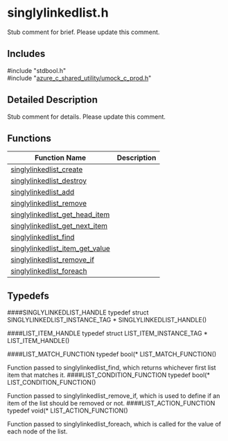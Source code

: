 # singlylinkedlist.h 

Stub comment for brief. Please update this comment.

## Includes

\#include "stdbool.h"  
\#include "[azure_c_shared_utility/umock_c_prod.h](iot-c-ref-umock-c-prod-h.md)"  

## Detailed Description

Stub comment for details. Please update this comment.

## Functions

Function Name                  | Description                                
--------------------------------|---------------------------------------------
[singlylinkedlist_create](./iot-c-ref-singlylinkedlist-h/singlylinkedlist-create.md)            | 
[singlylinkedlist_destroy](./iot-c-ref-singlylinkedlist-h/singlylinkedlist-destroy.md)            | 
[singlylinkedlist_add](./iot-c-ref-singlylinkedlist-h/singlylinkedlist-add.md)            | 
[singlylinkedlist_remove](./iot-c-ref-singlylinkedlist-h/singlylinkedlist-remove.md)            | 
[singlylinkedlist_get_head_item](./iot-c-ref-singlylinkedlist-h/singlylinkedlist-get-head-item.md)            | 
[singlylinkedlist_get_next_item](./iot-c-ref-singlylinkedlist-h/singlylinkedlist-get-next-item.md)            | 
[singlylinkedlist_find](./iot-c-ref-singlylinkedlist-h/singlylinkedlist-find.md)            | 
[singlylinkedlist_item_get_value](./iot-c-ref-singlylinkedlist-h/singlylinkedlist-item-get-value.md)            | 
[singlylinkedlist_remove_if](./iot-c-ref-singlylinkedlist-h/singlylinkedlist-remove-if.md)            | 
[singlylinkedlist_foreach](./iot-c-ref-singlylinkedlist-h/singlylinkedlist-foreach.md)            | 

## Typedefs

####SINGLYLINKEDLIST_HANDLE
typedef struct SINGLYLINKEDLIST_INSTANCE_TAG * SINGLYLINKEDLIST_HANDLE()

####LIST_ITEM_HANDLE
typedef struct LIST_ITEM_INSTANCE_TAG * LIST_ITEM_HANDLE()

####LIST_MATCH_FUNCTION
typedef bool(* LIST_MATCH_FUNCTION()

Function passed to singlylinkedlist_find, which returns whichever first list item that matches it.
####LIST_CONDITION_FUNCTION
typedef bool(* LIST_CONDITION_FUNCTION()

Function passed to singlylinkedlist_remove_if, which is used to define if an item of the list should be removed or not.
####LIST_ACTION_FUNCTION
typedef void(* LIST_ACTION_FUNCTION()

Function passed to singlylinkedlist_foreach, which is called for the value of each node of the list.

